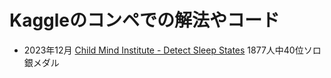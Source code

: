 # Kaggleのコンペでの解法やコード

- 2023年12月 [Child Mind Institute - Detect Sleep States](https://www.kaggle.com/competitions/child-mind-institute-detect-sleep-states) 1877人中40位ソロ銀メダル

